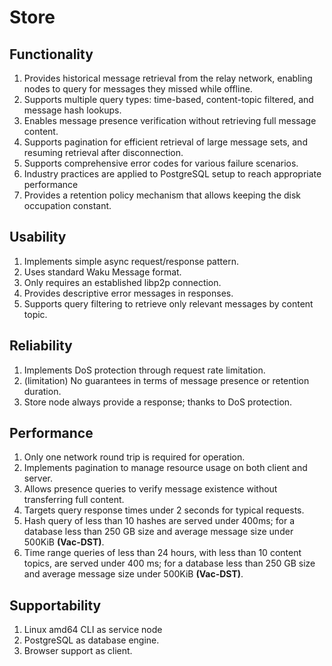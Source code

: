 # Store

## Functionality

1. Provides historical message retrieval from the relay network, enabling nodes to query for messages they missed while offline.
2. Supports multiple query types: time-based, content-topic filtered, and message hash lookups.
3. Enables message presence verification without retrieving full message content.
4. Supports pagination for efficient retrieval of large message sets, and resuming retrieval after disconnection.
5. Supports comprehensive error codes for various failure scenarios.
6. Industry practices are applied to PostgreSQL setup to reach appropriate performance
7. Provides a retention policy mechanism that allows keeping the disk occupation constant.

## Usability

1. Implements simple async request/response pattern.
2. Uses standard Waku Message format.
3. Only requires an established libp2p connection.
4. Provides descriptive error messages in responses.
5. Supports query filtering to retrieve only relevant messages by content topic.

## Reliability

1. Implements DoS protection through request rate limitation.
2. (limitation) No guarantees in terms of message presence or retention duration.
3. Store node always provide a response; thanks to DoS protection.

## Performance

1. Only one network round trip is required for operation.
2. Implements pagination to manage resource usage on both client and server.
3. Allows presence queries to verify message existence without transferring full content.
4. Targets query response times under 2 seconds for typical requests.
5. Hash query of less than 10 hashes are served under 400ms; for a database less than 250 GB size and average message size under 500KiB **(Vac-DST)**.
6. Time range queries of less than 24 hours, with less than 10 content topics, are served under 400 ms; for a database less than 250 GB size and average message size under 500KiB **(Vac-DST)**.

## Supportability

1. Linux amd64 CLI as service node
2. PostgreSQL as database engine.
3. Browser support as client.